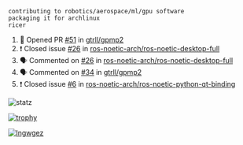 ```
contributing to robotics/aerospace/ml/gpu software
packaging it for archlinux
ricer
```

<!--START_SECTION:activity-->
1. 💪 Opened PR [#51](https://github.com/gtrll/gpmp2/pull/51) in [gtrll/gpmp2](https://github.com/gtrll/gpmp2)
2. ❗️ Closed issue [#26](https://github.com/ros-noetic-arch/ros-noetic-desktop-full/issues/26) in [ros-noetic-arch/ros-noetic-desktop-full](https://github.com/ros-noetic-arch/ros-noetic-desktop-full)
3. 🗣 Commented on [#26](https://github.com/ros-noetic-arch/ros-noetic-desktop-full/issues/26) in [ros-noetic-arch/ros-noetic-desktop-full](https://github.com/ros-noetic-arch/ros-noetic-desktop-full)
4. 🗣 Commented on [#34](https://github.com/gtrll/gpmp2/issues/34) in [gtrll/gpmp2](https://github.com/gtrll/gpmp2)
5. ❗️ Closed issue [#6](https://github.com/ros-noetic-arch/ros-noetic-python-qt-binding/issues/6) in [ros-noetic-arch/ros-noetic-python-qt-binding](https://github.com/ros-noetic-arch/ros-noetic-python-qt-binding)
<!--END_SECTION:activity-->


![statz](https://github-readme-stats.vercel.app/api?username=acxz&include_all_commits=true&show_icons=true)

[![trophy](https://github-profile-trophy.vercel.app/?username=acxz)](https://github.com/ryo-ma/github-profile-trophy)

[![lngwgez](https://github-readme-stats.vercel.app/api/top-langs/?username=acxz&layout=compact)](https://github.com/acxz/github-readme-stats)


<!--
**acxz/acxz** is a ✨ _special_ ✨ repository because its `README.md` (this file) appears on your GitHub profile.

Here are some ideas to get you started:

- 🔭 I’m currently working on ...
- 🌱 I’m currently learning ...
- 👯 I’m looking to collaborate on ...
- 🤔 I’m looking for help with ...
- 💬 Ask me about ...
- 📫 How to reach me: ...
- 😄 Pronouns: ...
- ⚡ Fun fact: ...
-->
